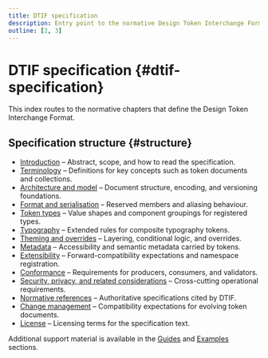 ```yaml
---
title: DTIF specification
description: Entry point to the normative Design Token Interchange Format chapters.
outline: [2, 3]
---
```


# DTIF specification {#dtif-specification}

This index routes to the normative chapters that define the Design Token Interchange Format.

## Specification structure {#structure}

- [Introduction](./introduction.md#abstract) – Abstract, scope, and how to read the specification.
- [Terminology](./terminology.md#terminology) – Definitions for key concepts such as token documents and collections.
- [Architecture and model](./architecture-model.md#architecture-and-model) – Document structure, encoding, and versioning foundations.
- [Format and serialisation](./format-serialisation.md#format-and-serialisation) – Reserved members and aliasing behaviour.
- [Token types](./token-types.md#value) – Value shapes and component groupings for registered types.
- [Typography](./typography.md#typography) – Extended rules for composite typography tokens.
- [Theming and overrides](./theming-overrides.md#theming-and-overrides) – Layering, conditional logic, and overrides.
- [Metadata](./metadata.md#metadata) – Accessibility and semantic metadata carried by tokens.
- [Extensibility](./extensibility.md#extensibility) – Forward-compatibility expectations and namespace registration.
- [Conformance](./conformance.md#conformance) – Requirements for producers, consumers, and validators.
- [Security, privacy, and related considerations](./security-privacy.md#security-privacy) – Cross-cutting operational requirements.
- [Normative references](./references.md#normative-references) – Authoritative specifications cited by DTIF.
- [Change management](./changes.md#change-management) – Compatibility expectations for evolving token documents.
- [License](./license.md#license) – Licensing terms for the specification text.

Additional support material is available in the [Guides](../guides/) and [Examples](../examples/) sections.
